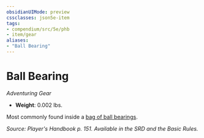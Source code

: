 ```yaml
---
obsidianUIMode: preview
cssclasses: json5e-item
tags:
- compendium/src/5e/phb
- item/gear
aliases: 
- "Ball Bearing"
---
```

# Ball Bearing
*Adventuring Gear*  

- **Weight**: 0.002 lbs.

Most commonly found inside a [bag of ball bearings](/Systems/5e/items/ball-bearings-bag-of-1000.md).

*Source: Player's Handbook p. 151. Available in the SRD and the Basic Rules.*